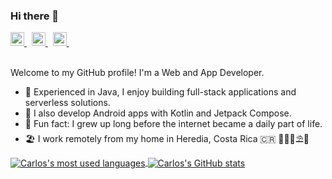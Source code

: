 ### Hi there 👋

<a href="https://twitter.com/carlos_quijano">
  <img alt="Follow @carlos_quijano on Twitter" width="22px" src="https://cdn.jsdelivr.net/npm/simple-icons@v3/icons/twitter.svg" />
</a> &nbsp;
<a href="https://www.linkedin.com/in/carlos-quijano-63793033/">
  <img alt="Carlos on LinkedIn" width="22px" src="https://cdn.jsdelivr.net/npm/simple-icons@v3/icons/linkedin.svg" />
</a> &nbsp;
<a href="https://stackoverflow.com/users/1078487/carlos-quijano">
  <img alt="Carlos's Stack Overflow" width="22px" src="https://cdn.jsdelivr.net/npm/simple-icons@v3/icons/stackoverflow.svg" />
</a> &nbsp;
<br/>
<br/>

Welcome to my GitHub profile! I'm a Web and App Developer.

- 🔭 Experienced in Java, I enjoy building full-stack applications and serverless solutions.
- 🌱 I also develop Android apps with Kotlin and Jetpack Compose.
- 🤔 Fun fact: I grew up long before the internet became a daily part of life.
- 🏖️ I work remotely from my home in Heredia, Costa Rica 🇨🇷 🌴🍹🍉⛱️🥥

<!--
**carlosquijano/carlosquijano** is a ✨ _special_ ✨ repository because its `README.md` (this file) appears on your GitHub profile.

Here are some ideas to get you started:

- 🔭 I’m currently working on ...
- 🌱 I’m currently learning ...
- 👯 I’m looking to collaborate on ...
- 🤔 I’m looking for help with ...
- 💬 Ask me about ...
- 📫 How to reach me: ...
- 😄 Pronouns: ...
- ⚡ Fun fact: ...
-->

<a href="https://github.com/mraible">
  <img align="center" src="https://github-readme-stats.vercel.app/api/top-langs/?username=carlosquijano&theme=light&count_private=true&layout=compact" alt="Carlos's most used languages" />
</a>
<a href="https://github.com/mraible">
 <img align="center" src="https://github-readme-stats.vercel.app/api?username=carlosquijano&show_icons=true&theme=light&line_height=27&include_all_commits=true&count_private=true&hide=issues,prs,contribs" alt="Carlos's GitHub stats"/>
</a>
